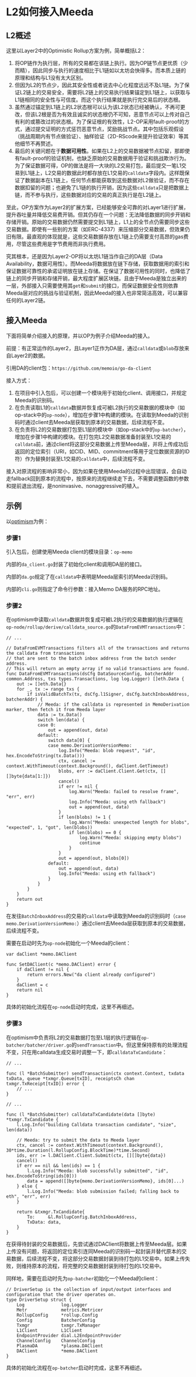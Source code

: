# L2如何接入Meeda

## L2概述

这里以Layer2中的Optimistic Rollup方案为例，简单概括L2：

1. 将OP链作为执行层，所有的交易都在该链上执行。因为OP链节点更优质（少而精），因此同步与执行的速度相比于L1链如以太坊会快得多。而本质上链的原理和结构与L1没有太大区别。
2. 但因为L2的节点少，因此其安全性或者说去中心化程度远远不及L1链。为了保证L2链上的交易安全，需要将L2链上的交易执行结果锚定到L1链上，以获取与L1链相同的安全性与可信度。而这个执行结果就是执行完交易后的状态根。
3. 虽然通过锚定到L1链上的L2状态根可以认为该L2状态已经被确认，不再可更改，但该L2根是否为有效且诚实的状态根仍不可知，恶意节点可以上传对自己有利的或篡改过的状态根。为了保证根的有效性，L2-OP采用fault-proof的方式，通过提交证明的方式惩罚恶意节点，奖励挑战节点。其中包括乐观假设（挑战周期内有节点做验证）、抽样验证（2D-RScode来提升验证效率）等其他细节不再赘述。
4. 最后的关键问题在于**数据可用性**。如果在L2上的交易数据被节点扣留，那即使有fault-proof的验证机制，也缺乏原始的交易数据用于验证和挑战欺诈行为。为了保证数据可得，OP的做法是将一大块的L2交易打包，最后提交一笔L1交易到L1链上，L2交易的数据此时都存放在L1交易的`calldata`字段内。这样既保证了数据副本在L1链上，任何节点都能获取到这些数据对L2做验证，而不存在数据扣留的问题；也避免了L1链的执行开销，因为这些`calldata`只是把数据上链，而不参与执行，这些数据对应的交易的真正执行是在L2链上。

至此，OP方案作为Layer2的扩展方案，已经能够安全可靠的对Layer1进行扩展，提升吞吐量并降低交易费开销。但其仍存在一个问题：无法降低数据的同步开销和存储开销。原始的交易数据仍然需要提交到L1链上，L1上的全节点仍需要同步这些交易数据。即使有一些别的方案（如ERC-4337）来压缩部分交易数据，但效果仍旧有限。最直观的体现就是，这些交易数据存放在L1链上仍需要支付高昂的gas费用，尽管这些费用是字节费用而非执行费用。

究其根本，还是因为Layer2-OP将以太坊L1链当作自己的DA层（Data Availability，数据可用性）。而Meeda将数据放在链下存储，获取数据用的索引和保证数据可靠性的承诺证明放在链上存储。在保证了数据可用性的同时，也降低了链上的同步开销和存储开销，最大程度扩展区块链。且由于Meeda是独立出来的一层，外部接入只需要使用其`get`和`submit`的接口，而保证数据安全性则依靠Meeda层对应的挑战与验证机制，因此Meeda的接入也非常简洁高效，可以兼容任何的Layer2链。

## 接入Meeda

下面将简单介绍接入的原理，并以OP为例子介绍Meeda的接入。

前提：有正常运作的Layer2，且Layer1正作为DA层，通过`calldata`或`blob`存放来自Layer2的数据。

引用DA的client包：`https://github.com/memoio/go-da-client`

接入方式：

1. 在项目中引入包后，可以创建一个模块用于初始化client、调用接口，并规定Meeda的识别码。
2. 在负责读取L1的`calldata`数据并恢复成可被L2执行的交易数据的模块中（如op-stack中的`op-node`），增加在步骤1中构建的模块。在读取到Meeda的识别码时通过client去Meeda层获取到原本的交易数据，后续流程不变。
3. 在负责将L2的交易数据打包至L1层的模块中（如op-stack中的`op-batcher`），增加在步骤1中构建的模块。在打包完L2交易数据准备封装至L1交易的`calldata`前，通过client将这部分交易数据上传至Meeda层，并将上传成功后返回的定位索引（URI，如CID、MID、commitment等用于定位数据资源的ID符）作为替换封装至L1交易的`calldata`中，后续流程不变。

接入对原流程的影响非常小，因为如果在使用Meeda的过程中出现错误，会自动走fallback回到原本的流程中，按原来的流程继续走下去，不需要调整函数的参数和提前退出流程，是noninvasive、nonaggressive的植入。

## 示例

以[optimism](https://github.com/memoio/optimism)为例：

### 步骤1

引入包后，创建使用Meeda client的模块目录：`op-memo`

内部的`da_client.go`封装了初始化client和调用DA层的接口。

内部的`da.go`规定了在`calldata`中表明是Meeda层索引的Meeda识别码。

内部的`cli.go`则指定了命令行参数：接入Memo DA服务的RPC地址。

### 步骤2

在optimism中读取`calldata`数据并恢复成可被L2执行的交易数据的执行逻辑在`op-node/rollup/derive/calldata_source.go`的`DataFromEVMTransactions`中：

``` golang
// ...

// DataFromEVMTransactions filters all of the transactions and returns the calldata from transactions
// that are sent to the batch inbox address from the batch sender address.
// This will return an empty array if no valid transactions are found.
func DataFromEVMTransactions(dsCfg DataSourceConfig, batcherAddr common.Address, txs types.Transactions, log log.Logger) []eth.Data {
	out := []eth.Data{}
	for _, tx := range txs {
		if isValidBatchTx(tx, dsCfg.l1Signer, dsCfg.batchInboxAddress, batcherAddr) {
			// Meeda: if the calldata is represented in MemoDerivation marker, then fetch it from Meeda layer
			data := tx.Data()
			switch len(data) {
			case 0:
				out = append(out, data)
			default:
				switch data[0] {
				case memo.DerivationVersionMemo:
					log.Info("Meeda: blob request", "id", hex.EncodeToString(tx.Data()))
					ctx, cancel := context.WithTimeout(context.Background(), daClient.GetTimeout)
					blobs, err := daClient.Client.Get(ctx, [][]byte{data[1:]})
					cancel()
					if err != nil {
						log.Warn("Meeda: failed to resolve frame", "err", err)
						log.Info("Meeda: using eth fallback")
						out = append(out, data)
					}
					if len(blobs) != 1 {
						log.Warn("Meeda: unexpected length for blobs", "expected", 1, "got", len(blobs))
						if len(blobs) == 0 {
							log.Warn("Meeda: skipping empty blobs")
							continue
						}
					}
					out = append(out, blobs[0])
				default:
					out = append(out, data)
					log.Info("Meeda: using eth fallback")
				}
			}
		}
	}
	return out
}
```

在发往`BatchInboxAddress`的交易的`calldata`中读取到Meeda的识别码时（`case memo.DerivationVersionMemo:`）通过client去Meeda层获取到原本的交易数据，后续流程不变。

需要在启动时先为`op-node`初始化一个Meeda的client：

```golang
var daClient *memo.DAClient

func SetDAClient(c *memo.DAClient) error {
	if daClient != nil {
		return errors.New("da client already configured")
	}
	daClient = c
	return nil
}
```

具体的初始化流程在`op-node`启动时完成，这里不再细述。

### 步骤3

在optimism中负责将L2的交易数据打包至L1层的执行逻辑在`op-batcher/batcher/driver.go`的`sendTransaction`中。但这里保持原有的处理流程不变，只在用calldata生成交易时调整一下，即`calldataTxCandidate`：

```golang
// ...

func (l *BatchSubmitter) sendTransaction(ctx context.Context, txdata txData, queue *txmgr.Queue[txID], receiptsCh chan txmgr.TxReceipt[txID]) error {
	// ...
}

// ...

func (l *BatchSubmitter) calldataTxCandidate(data []byte) *txmgr.TxCandidate {
	l.Log.Info("building Calldata transaction candidate", "size", len(data))

	// Meeda: try to submit the data to Meeda layer
	ctx, cancel := context.WithTimeout(context.Background(), 30*time.Duration(l.RollupConfig.BlockTime)*time.Second)
	ids, err := l.DAClient.Client.Submit(ctx, [][]byte{data})
	cancel()
	if err == nil && len(ids) == 1 {
		l.Log.Info("Meeda: blob successfully submitted", "id", hex.EncodeToString(ids[0]))
		data = append([]byte{memo.DerivationVersionMemo}, ids[0]...)
	} else {
		l.Log.Info("Meeda: blob submission failed; falling back to eth", "err", err)
	}

	return &txmgr.TxCandidate{
		To:     &l.RollupConfig.BatchInboxAddress,
		TxData: data,
	}
}
```

在获得待封装的交易数据后，先尝试通过DAClient将数据上传至Meeda层。如果上传没有问题，将返回的定位索引连同Meeda的识别码一起封装并替代原本的交易数据，后续流程不变，将这部分交易数据封装到待打包的L1交易中。如果上传失败，则维持原本的流程，将完整的交易数据封装到待打包的L1交易中。

同样地，需要在启动时先为`op-batcher`初始化一个Meeda的client：

```golang
// DriverSetup is the collection of input/output interfaces and configuration that the driver operates on.
type DriverSetup struct {
	Log              log.Logger
	Metr             metrics.Metricer
	RollupConfig     *rollup.Config
	Config           BatcherConfig
	Txmgr            txmgr.TxManager
	L1Client         L1Client
	EndpointProvider dial.L2EndpointProvider
	ChannelConfig    ChannelConfig
	PlasmaDA         *plasma.DAClient
	DAClient         *memo.DAClient
}
```

具体的初始化流程在`op-batcher`启动时完成，这里不再细述。
